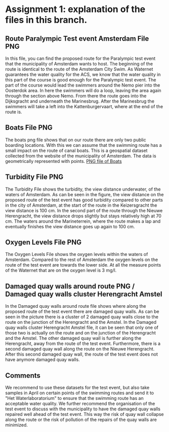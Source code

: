 # Assignment 1: explanation of the files in this branch.

## Route Paralympic Test event Amsterdam File PNG
In this file, you can find the proposed route for the Paralympic test event that the municipality of Amsterdam wants to host. The beginning of the route is identical to the route of the Amsterdam City Swim. As Waternet guarantees the water quality for the ACS, we know that the water quality in this part of the course is good enough for the Paralympic test event. The part of the course would lead the swimmers around the Nemo pier into the Oosterdok area. In here the swimmers will do a loop, leaving the area again through the section above Nemo. From there the route goes into the Dijksgracht and underneath the Marinesbrug. After the Marinesbrug the swimmers will take a left into the Kattenburgervaart, where at the end of the route is. 

## Boats File PNG
The boats png file shows that on our route there are only two public boarding locations. With this we can assume that the swimming route has a small impact on the route of canal boats. This is a geospatial dataset collected from the website of the municipality of Amsterdam. The data is geometrically represented with points. 
[PNG file of Boats](boats.png)

## Turbidity File PNG
The Turbidity File shows the turbidity, the view distance underwater, of the waters of Amsterdam. As can be seen in the figure, the view distance on the proposed route of the test event has good turbidity compared to other parts in the city of Amsterdam, at the start of the route in the Keizersgracht the view distance is 100 cm. In the second part of the route through the Nieuwe Herengracht, the view distance drops slightly but stays relatively high at 70 cm. The waters around the Marineterrein, where the route makes a lap and eventually finishes the view distance goes up again to 100 cm.

## Oxygen Levels File PNG
The Oxygen Levels File shows the oxygen levels within the waters of Amsterdam. Compared to the rest of Amsterdam the oxygen levels on the route of the test event are towards the lower side. At all the measure points of the Waternet that are on the oxygen level is 3 mg/l.

## Damaged quay walls around route PNG / Damaged quay walls cluster Herengracht Amstel
In the Damaged quay walls around route file shows where along the proposed route of the test event there are damaged quay walls. As can be seen in the picture there is a cluster of 2 damaged quay walls close to the route on the junction of the Herengracht and the Amstel. In the Damaged quay walls cluster Herengracht Amstel file, it can be seen that only one of those two is actually on the route and on the junction of the Herengracht and the Amstel. The other damaged quay wall is further along the Herengracht, away from the route of the test event. Furthermore, there is a second damaged quay wall along the route on the Nieuwe Herengracht. After this second damaged quay wall, the route of the test event does not have anymore damaged quay walls.

## Comments
We recommend to use these datasets for the test event, but also take samples in April on certain points of the swimming routes and send it to "Het Waterlaboratorium" to ensure that the swimming route has an acceptable water quality. 
We further recommend the organisation of the test event to discuss with the municipality to have the damaged quay walls repaired well ahead of the test event. This way the risk of quay wall collapse along the route or the risk of pollution of the repairs of the quay walls are minimized. 

